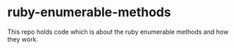 # ruby-enumerable-methods
This repo holds code which is about  the ruby enumerable methods and how they work.
